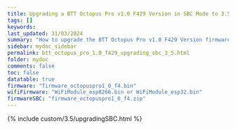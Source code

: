 ```yaml
---
title: Upgrading a BTT Octopus Pro v1.0 F429 Version in SBC Mode to 3.5.0 from earlier versions in RRF 3.5.0 Onwards
tags: []
keywords: 
last_updated: 31/03/2024
summary: "How to upgrade the BTT Octopus Pro v1.0 F429 Version firmware in SBC Mode"
sidebar: mydoc_sidebar
permalink: btt_octopus_pro_1.0_f429_upgrading_sbc_3_5.html
folder: mydoc
comments: false
toc: false
datatable: true
firmware: "firmware_octopuspro1_0_f4.bin"
wifiFirmware: "WiFiModule_esp8266.bin or WiFiModule_esp32.bin"
firmwareSBC: "firmware_octopuspro1_0_f4.zip"
---
```


{% include custom/3.5/upgradingSBC.html %}
